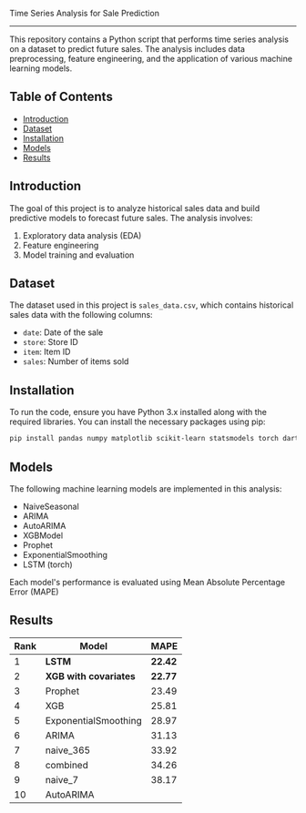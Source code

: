 Time Series Analysis for Sale Prediction

---
This repository contains a Python script that performs time series analysis on a dataset to predict future sales. The analysis includes data preprocessing, feature engineering, and the application of various machine learning models.

## Table of Contents

- [Introduction](#introduction)
- [Dataset](#dataset)
- [Installation](#installation)
- [Models](#models)
- [Results](#results)

## Introduction

The goal of this project is to analyze historical sales data and build predictive models to forecast future sales. The analysis involves:
1. Exploratory data analysis (EDA)
2. Feature engineering
4. Model training and evaluation

## Dataset

The dataset used in this project is `sales_data.csv`, which contains historical sales data with the following columns:

- `date`: Date of the sale
- `store`: Store ID
- `item`: Item ID
- `sales`: Number of items sold

## Installation

To run the code, ensure you have Python 3.x installed along with the required libraries. You can install the necessary packages using pip:

```bash
pip install pandas numpy matplotlib scikit-learn statsmodels torch darts
```


## Models

The following machine learning models are implemented in this analysis:

- NaiveSeasonal
- ARIMA
- AutoARIMA
- XGBModel
- Prophet
- ExponentialSmoothing
- LSTM (torch)

Each model's performance is evaluated using Mean Absolute Percentage Error (MAPE)

## Results
| Rank | Model                  | MAPE  |
|------|------------------------|-------|
| 1    | **LSTM**               | **22.42** |
| 2    | **XGB with covariates**| **22.77** |
| 3    | Prophet                | 23.49 |
| 4    | XGB                    | 25.81 |
| 5    | ExponentialSmoothing   | 28.97 |
| 6    | ARIMA                  | 31.13 |
| 7    | naive_365              | 33.92 |
| 8    | combined               | 34.26 |
| 9    | naive_7                | 38.17 |
| 10   | AutoARIMA              |


